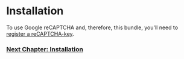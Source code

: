# Installation
To use Google reCAPTCHA and, therefore, this bundle, you'll need to
[register a reCAPTCHA-key](https://www.google.com/recaptcha/admin/create).

### [Next Chapter: Installation](/documentation/10_installation.md)